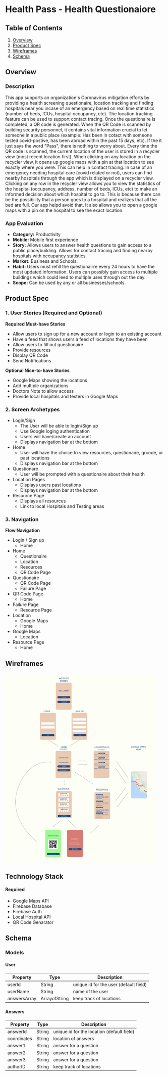 # Health Pass - Health Questionaiore

## Table of Contents
1. [Overview](#Overview)
1. [Product Spec](#Product-Spec)
1. [Wireframes](#Wireframes)
2. [Schema](#Schema)

## Overview

### Description
This app supports an organization's Coronavirus mitigation efforts by providing a health screening questionaire, location tracking and finding hospitals near you incase of an emergency based on real time statistics (number of beds, ICUs, hospital occupancy, etc). The location tracking feature can be used to support contact tracing. 
Once the questionaire is completed, a QR code is generated. When the QR Code is scanned by building security personnel, it contains vital information crucial to let someone in a public place (example: Has been in cotact with someone tested covid-postive, has been abroad within the past 15 days, etc). If the it just says the word "Pass", there is nothing to worry about. Every time the QR code is scanned, the current location of the user is stored in a recycler view (most recent location first). When clicking on any location on the recycler view, it opens up google maps with a pin at that location to see exactly where you were. This can help in contact tracing.
In case of an emergency needing hospital care (covid related or not), users can find nearby hospitals through the app which is displayed on a recycler view. Clicking on any row in the recycler view allows you to view the statistics of the hospital (occupancy, address, number of beds, ICUs, etc) to make an informed decision about which hospital to go to. This is because there can be the possibility that a person goes to a hospital and realizes that all the bed are full. Our app helpd avoid that. It also allows you to open a google maps with a pin on the hospital to see the exact location.
### App Evaluation
- **Category:** Productivity
- **Mobile:** Mobile first experience
- **Story:** Allows users to answer health questions to gain access to a public place/building. Allows for contact tracing and finding nearby hospitals with occupancy statistics.
- **Market:** Business and Schools.
- **Habit:** Users must refill the questionairre every 24 hours to have the most updated information. Users can possibly gain access to multiple buildings which could leed to multiple uses through out the day.
- **Scope:** Can be used by any or all businesses/schools.

## Product Spec

### 1. User Stories (Required and Optional)

**Required Must-have Stories**
* Allow users to sign up for a new account or login to an existing account
* Have a feed that shows users a feed of locations they have been
* Allow users to fill out questionaire 
* Provide resources
* Display QR Code
* Send Notifications

**Optional Nice-to-have Stories**

* Google Maps showing the locations
* Add multiple organizations
* Doctors Note to allow access
* Provide local hospitals and testers in Google Maps

### 2. Screen Archetypes

* Login/Sign 
   * The User will be able to login/Sign up
   * Use Google loging authentication
   * Users will have/create an account
   * Displays navigation bar at the bottom
* Home 
   * User will have the choice to view resources, questionaire, qrcode, or past locations
   * Displays navigation bar at the bottom
* Questionare 
    * User will be prompted with a questionaire about their health
* Location Pages
    * Displays users past locations
    * Displays navigation bar at the bottom
* Resource Page
    * Displays all resources
    * Link to local Hospitals and Testing areas


### 3. Navigation

**Flow Navigation**

* Login / Sign up 
   * Home
* Home 
   * Questionaire
   * Location
   * Resources
   * QR Code Page
* Questionaire 
   * QR Code Page
   * Failure Page
* QR Code Page
   * Home
* Failure Page 
  * Resource Page
* Location 
  * Google Maps
  * Home
* Google Maps 
  * Location
* Resource Page 
  * Home
  

## Wireframes
<img src = 'https://github.com/Android-TechFellow-Summer2020/HealthCheck/blob/master/HealthCheckWireFrameV2.png?raw=true' height = '600px' width='475px'>

## Technology Stack

#### Required
* Google Maps API
* Firebase Database
* Firebase Auth
* Local Hospital API
* QR Code Genarator

## Schema 

### Models
#### User 

   | Property      | Type     | Description |
   | ------------- | -------- | ------------|
   | userId        | String   | unique id for the user (default field) |
   | userName      | String   | name of the user |
   | answersArray  | ArrayofString | keep track of locations |
#### Answers

   | Property      | Type     | Description |
   | ------------- | -------- | ------------|
   | answerId      | String   | unique id for the location (default field) |
   | coordinates   | String   | location of answers|
   | answer1        | String   | answer for a question|
   | answer2        | String   | answer for a question|
   | answer3        | String   | answer for a question|
   | authorID      | String | keep track of locations |
   
   


